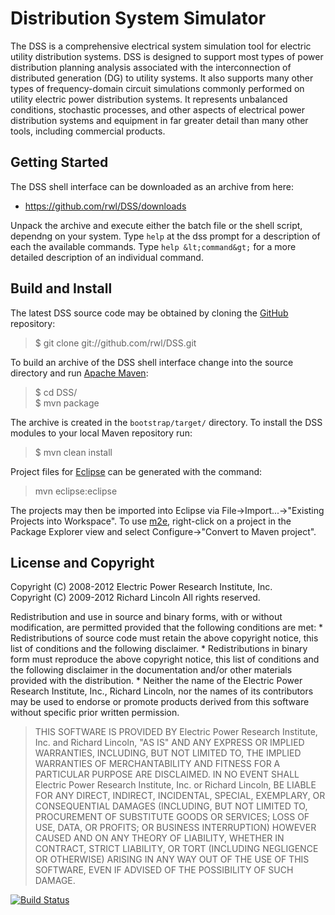 Distribution System Simulator
=============================

The DSS is a comprehensive electrical system simulation tool for electric
utility distribution systems.  DSS is designed to support most types of
power distribution planning analysis associated with the interconnection
of distributed generation (DG) to utility systems.  It also supports many
other types of frequency-domain circuit simulations commonly performed on
utility electric power distribution systems.  It represents unbalanced
conditions, stochastic processes, and other aspects of electrical power
distribution systems and equipment in far greater detail than many other
tools, including commercial products.

Getting Started
---------------

The DSS shell interface can be downloaded as an archive from here:

 * https://github.com/rwl/DSS/downloads

Unpack the archive and execute either the batch file or the shell script,
dependng on your system. Type `help` at the dss prompt for a description
of each the available commands. Type `help &lt;command&gt;` for a more
detailed description of an individual command.

Build and Install
-----------------

The latest DSS source code may be obtained by cloning the
[GitHub](https://github.com/rwl/DSS) repository:

> $ git clone git://github.com/rwl/DSS.git

To build an archive of the DSS shell interface change into the source
directory and run [Apache Maven](http://maven.apache.org/):

> $ cd DSS/  
> $ mvn package

The archive is created in the `bootstrap/target/` directory. To install
the DSS modules to your local Maven repository run:

> $ mvn clean install

Project files for [Eclipse](http://eclipse.org/) can be generated with
the command:

> mvn eclipse:eclipse

The projects may then be imported into Eclipse via
File->Import...->"Existing Projects into Workspace". To use
[m2e](http://www.eclipse.org/m2e/), right-click on a project in the
Package Explorer view and select Configure->"Convert to Maven project".

License and Copyright
---------------------

Copyright (C) 2008-2012 Electric Power Research Institute, Inc.  
Copyright (C) 2009-2012 Richard Lincoln
All rights reserved.

Redistribution and use in source and binary forms, with or without
modification, are permitted provided that the following conditions are met:
    * Redistributions of source code must retain the above copyright
      notice, this list of conditions and the following disclaimer.
    * Redistributions in binary form must reproduce the above copyright
      notice, this list of conditions and the following disclaimer in the
      documentation and/or other materials provided with the distribution.
    * Neither the name of the Electric Power Research Institute, Inc.,
      Richard Lincoln, nor the names of its contributors may be used to
      endorse or promote products derived from this software without specific
      prior written permission.

> THIS SOFTWARE IS PROVIDED BY Electric Power Research Institute, Inc. and
Richard Lincoln, "AS IS" AND ANY EXPRESS OR IMPLIED WARRANTIES, INCLUDING,
BUT NOT LIMITED TO, THE IMPLIED WARRANTIES OF MERCHANTABILITY AND FITNESS
FOR A PARTICULAR PURPOSE ARE DISCLAIMED. IN NO EVENT SHALL Electric Power
Research Institute, Inc. or Richard Lincoln, BE LIABLE FOR ANY DIRECT,
INDIRECT, INCIDENTAL, SPECIAL, EXEMPLARY, OR CONSEQUENTIAL DAMAGES
(INCLUDING, BUT NOT LIMITED TO, PROCUREMENT OF SUBSTITUTE GOODS OR SERVICES;
LOSS OF USE, DATA, OR PROFITS; OR BUSINESS INTERRUPTION) HOWEVER CAUSED AND
ON ANY THEORY OF LIABILITY, WHETHER IN CONTRACT, STRICT LIABILITY, OR TORT
(INCLUDING NEGLIGENCE OR OTHERWISE) ARISING IN ANY WAY OUT OF THE USE OF
THIS SOFTWARE, EVEN IF ADVISED OF THE POSSIBILITY OF SUCH DAMAGE.

[![Build Status](https://secure.travis-ci.org/rwl/DSS.png)](http://travis-ci.org/rwl/DSS)

